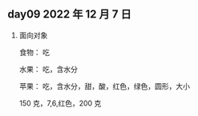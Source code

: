 ## day09 2022 年 12 月 7 日

1. 面向对象

   食物：
   吃

   水果：
   吃，含水分

   苹果：
   吃，含水分，甜，酸，红色，绿色，圆形，大小

   150 克，7,6,红色，200 克
